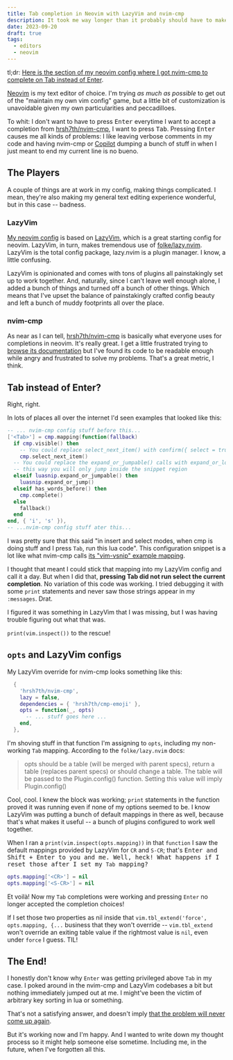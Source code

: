```yaml
---
title: Tab completion in Neovim with LazyVim and nvim-cmp
description: It took me way longer than it probably should have to make Neovim do what I wanted.
date: 2023-09-20
draft: true
tags:
  - editors
  - neovim
---
```


tl;dr: [Here is the section of my neovim config where I got nvim-cmp to complete on Tab instead of Enter](https://github.com/drhayes/neovim-config/blob/28c7586f2321bc80a16fb8186c10303e2415e8f9/lua/plugins/editor.lua#L52-L97).

[Neovim](https://neovim.io/) is my text editor of choice. I'm trying _as much as possible_ to get out of the "maintain my own vim config" game, but a little bit of customization is unavoidable given my own particularities and peccadilloes.

To whit: I don't want to have to press <kbd>Enter</kbd> everytime I want to accept a completion from [hrsh7th/nvim-cmp][], I want to press <kbd>Tab</kbd>. Pressing <kbd>Enter</kbd> causes me all kinds of problems: I like leaving verbose comments in my code and having nvim-cmp or [Copilot](https://github.com/features/copilot) dumping a bunch of stuff in when I just meant to end my current line is no bueno.

## The Players

A couple of things are at work in my config, making things complicated. I mean, they're also making my general text editing experience wonderful, but in this case -- badness.

### LazyVim

[My neovim config](https://github.com/drhayes/neovim-config/) is based on [LazyVim](https://www.lazyvim.org/), which is a great starting config for neovim. LazyVim, in turn, makes tremendous use of [folke/lazy.nvim](https://github.com/folke/lazy.nvim). LazyVim is the total config package, lazy.nvim is a plugin manager. I know, a little confusing.

LazyVim is opinionated and comes with tons of plugins all painstakingly set up to work together. And, naturally, since I can't leave well enough alone, I added a bunch of things and turned off a bunch of other things. Which means that I've upset the balance of painstakingly crafted config beauty and left a bunch of muddy footprints all over the place.

### nvim-cmp

As near as I can tell, [hrsh7th/nvim-cmp][] is basically what everyone uses for completions in neovim. It's really great. I get a little frustrated trying to [browse its documentation](https://github.com/hrsh7th/nvim-cmp/wiki) but I've found its code to be readable enough while angry and frustrated to solve my problems. That's a great metric, I think.

## Tab instead of Enter?

Right, right.

In lots of places all over the internet I'd seen examples that looked like this:

```lua
-- ... nvim-cmp config stuff before this...
['<Tab>'] = cmp.mapping(function(fallback)
  if cmp.visible() then
    -- You could replace select_next_item() with confirm({ select = true }) to get VS Code autocompletion behavior
    cmp.select_next_item()
  -- You could replace the expand_or_jumpable() calls with expand_or_locally_jumpable()
  -- this way you will only jump inside the snippet region
  elseif luasnip.expand_or_jumpable() then
    luasnip.expand_or_jump()
  elseif has_words_before() then
    cmp.complete()
  else
    fallback()
  end
end, { 'i', 's' }),
-- ...nvim-cmp config stuff ater this...
```

I was pretty sure that this said "in insert and select modes, when cmp is doing stuff and I press `Tab`, run this lua code". This configuration snippet is a lot like what nvim-cmp calls [its "vim-vsnip" example mapping](https://github.com/hrsh7th/nvim-cmp/wiki/Example-mappings#vim-vsnip).

I thought that meant I could stick that mapping into my LazyVim config and call it a day. But when I did that, **pressing Tab did not run select the current completion**. No variation of this code was working. I tried debugging it with some `print` statements and never saw those strings appear in my `:messages`. Drat.

I figured it was something in LazyVim that I was missing, but I was having trouble figuring out what that was.

`print(vim.inspect())` to the rescue!

## `opts` and LazyVim configs

My LazyVim override for nvim-cmp looks something like this:

```lua
  {
    'hrsh7th/nvim-cmp',
    lazy = false,
    dependencies = { 'hrsh7th/cmp-emoji' },
    opts = function(_, opts)
      -- ... stuff goes here ...
    end,
  },
```

I'm shoving stuff in that function I'm assigning to `opts`, including my non-working `Tab` mapping. According to the `folke/lazy.nvim` docs:

> opts should be a table (will be merged with parent specs), return a table (replaces parent specs) or should change a table. The table will be passed to the Plugin.config() function. Setting this value will imply Plugin.config()

Cool, cool. I knew the block was working; `print` statements in the function proved it was running even if none of my options seemed to be. I know LazyVim was putting a bunch of default mappings in there as well, because that's what makes it useful -- a bunch of plugins configured to work well together.

When I ran a `print(vim.inspect(opts.mapping))` in that `function` I saw the default mappings provided by LazyVim for `CR` and `S-CR`; that's <kbd>Enter<kbd> and <kbd>Shift + Enter</kbd> to you and me. Well, heck! What happens if I reset those after I set my `Tab` mapping?

```lua
opts.mapping['<CR>'] = nil
opts.mapping['<S-CR>'] = nil
```

Et voilà! Now my `Tab` completions were working and pressing `Enter` no longer accepted the completion choices!

If I set those two properties as nil inside that `vim.tbl_extend('force', opts.mapping, {...` business that they won't override -- `vim.tbl_extend` won't override an exiting table value if the rightmost value is `nil`, even under `force` I guess. TIL!

## The End!

I honestly don't know why `Enter` was getting privileged above `Tab` in my case. I poked around in the nvim-cmp and LazyVim codebases a bit but nothing immediately jumped out at me. I might've been the victim of arbitrary key sorting in lua or something.

That's not a satisfying answer, and doesn't imply [that the problem will never come up again](/quotes/problem-is-resolved-to-the-degree/).

But it's working now and I'm happy. And I wanted to write down my thought process so it might help someone else sometime. Including me, in the future, when I've forgotten all this.

[hrsh7th/nvim-cmp]: https://github.com/hrsh7th/nvim-cmp

